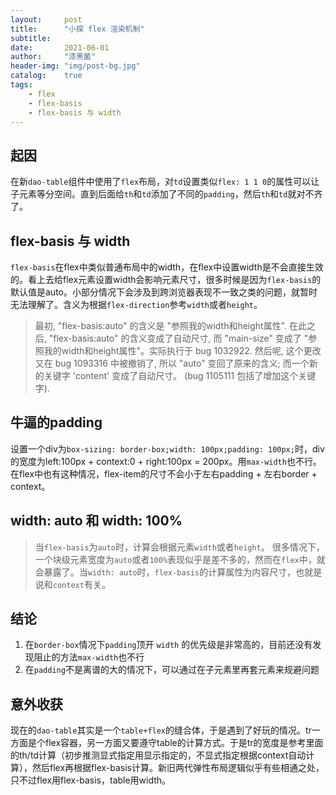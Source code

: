```yaml
---
layout:     post
title:      "小探 flex 渲染机制"
subtitle:   
date:       2021-06-01
author:     "漆黑菌"
header-img: "img/post-bg.jpg"
catalog:    true
tags:
    - flex
    - flex-basis
    - flex-basis 与 width
---
```


## 起因
在新`dao-table`组件中使用了`flex`布局，对`td`设置类似`flex: 1 1 0`的属性可以让子元素等分空间。直到后面给`th`和`td`添加了不同的`padding`，然后`th`和`td`就对不齐了。

## flex-basis 与 width
`flex-basis`在flex中类似普通布局中的width，在flex中设置width是不会直接生效的。看上去给flex元素设置width会影响元素尺寸，很多时候是因为`flex-basis`的默认值是auto。小部分情况下会涉及到跨浏览器表现不一致之类的问题，就暂时无法理解了。含义为根据`flex-direction`参考`width`或者`height`。

>最初, "flex-basis:auto" 的含义是 "参照我的width和height属性".
>在此之后, "flex-basis:auto" 的含义变成了自动尺寸, 而 "main-size" 变成了 "参照我的width和height属性"。实际执行于 bug 1032922.
>然后呢, 这个更改又在 bug 1093316 中被撤销了, 所以 "auto" 变回了原来的含义; 而一个新的关键字 'content' 变成了自动尺寸。 (bug 1105111 包括了增加这个关键字).

## 牛逼的padding
设置一个div为`box-sizing: border-box;width: 100px;padding: 100px;`时，div的宽度为left:100px + context:0 + right:100px = 200px。用`max-width`也不行。在flex中也有这种情况，flex-item的尺寸不会小于左右padding + 左右border + context。

## width: auto 和 width: 100%
>当`flex-basis`为`auto`时，计算会根据元素`width`或者`height`。
很多情况下，一个块级元素宽度为`auto`或者`100%`表现似乎是差不多的，然而在`flex`中，就会暴露了。当`width: auto`时，`flex-basis`的计算属性为内容尺寸，也就是说和`context`有关。

## 结论
1. 在`border-box`情况下`padding`顶开 `width` 的优先级是非常高的，目前还没有发现阻止的方法`max-width`也不行
2. 在`padding`不是离谱的大的情况下，可以通过在子元素里再套元素来规避问题

## 意外收获
现在的`dao-table`其实是一个`table+flex`的缝合体，于是遇到了好玩的情况。tr一方面是个flex容器，另一方面又要遵守table的计算方式。于是tr的宽度是参考里面的th/td计算（初步推测显式指定用显示指定的，不显式指定根据context自动计算），然后flex再根据flex-basis计算。新旧两代弹性布局逻辑似乎有些相通之处，只不过flex用flex-basis，table用width。
